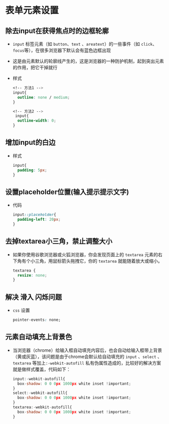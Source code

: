 # 表单元素设置

## 除去input在获得焦点时的边框轮廓

*   `input` 标签元素（如 `button`、`text` 、`areatext`）的一些事件（如 `click`、`focus`等），在很多浏览器下默认会有蓝色边框出现

*   这是由元素默认的轮廓线产生的，这是浏览器的一种防护机制，起到突出元素的作用，把它干掉就行

*   样式

    ```css
    <!-- 方法1 -->
    input{
      outline: none / medium;
    }
    ```

    ```css
    <!-- 方法2 -->
     input{
      outline-width: 0;
    }
    ```

## 增加input的白边

*   样式

    ```css
    input{
      padding: 5px;
    }
    ```

## 设置placeholder位置(输入提示提示文字)

*   代码

    ```css
    input::placeholder{
      padding-left: 20px;
    }
    ```

## 去掉textarea小三角，禁止调整大小

*   如果你使用谷歌浏览器或火狐浏览器，你会发现页面上的 `textarea` 元素的右下角有个小三角，用鼠标箭头拖拽它，你的 `textarea` 就能随着放大或缩小。

    ```css
    textarea {
      resize: none;
    }
    ```

## 解决 滑入 闪烁问题

*   `css` 设置

    ```css
    pointer-events: none;
    ```

## 元素自动填充上背景色

*   当浏览器（chrome）给输入框自动填充内容后，也会自动给输入框带上背景（黄或灰蓝），该问题是由于chrome会默认给自动填充的 `input` 、`select` 、`textarea` 等加上`:-webkit-autofill` 私有伪属性造成的，比较好的解决方案就是做样式覆盖，代码如下：

    ```javascript
    input:-webkit-autofill{
      box-shadow: 0 0 0px 1000px white inset !important;
    }
    select:-webkit-autofill{
      box-shadow: 0 0 0px 1000px white inset !important;
    }
    textarea:-webkit-autofill{
      box-shadow: 0 0 0px 1000px white inset !important;
    } 
    ```
